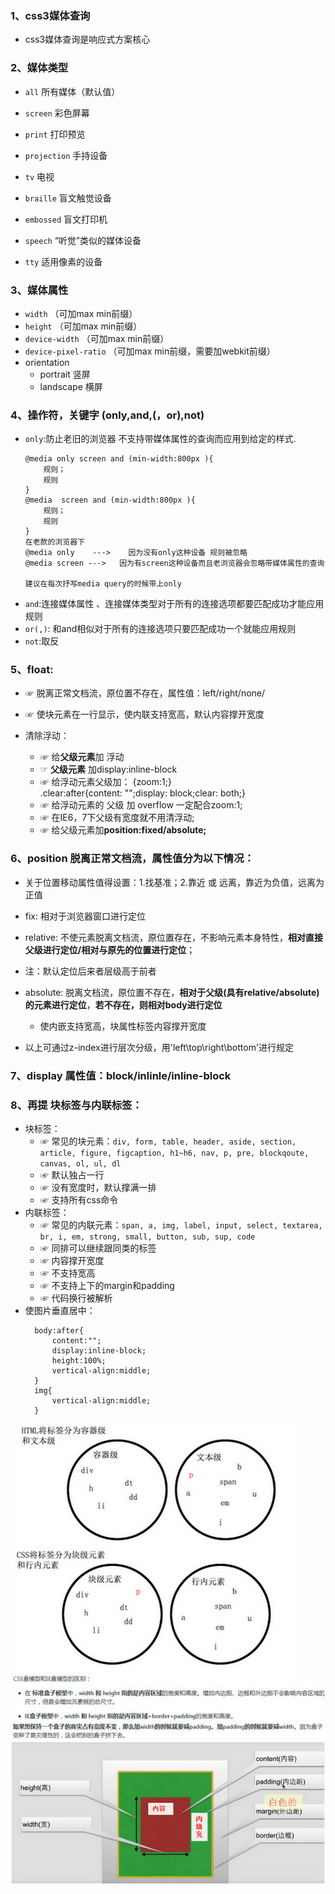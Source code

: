 ### 1、css3媒体查询
+ css3媒体查询是响应式方案核心
	   
### 2、媒体类型
+ `all`         所有媒体（默认值）
+ `screen`		彩色屏幕
+ `print`		打印预览
	   
+ `projection`		手持设备
+ `tv`              电视
+ `braille`         盲文触觉设备
+ `embossed`     	盲文打印机
+ `speech`        	“听觉”类似的媒体设备
+ `tty`             适用像素的设备
       
### 3、媒体属性
+ `width`				（可加max min前缀）
+ `height`				（可加max min前缀）
+ `device-width`		（可加max min前缀）
+ `device-pixel-ratio`	（可加max min前缀，需要加webkit前缀）
+ orientation   
	- portrait		竖屏
	- landscape		横屏

### 4、操作符，关键字 (only,and,(，or),not)
+ `only`:防止老旧的浏览器  不支持带媒体属性的查询而应用到给定的样式.
	```
	@media only screen and (min-width:800px ){
	   	规则；
	   	规则
	}
	@media  screen and (min-width:800px ){
	   	规则；
	   	规则
	}
	在老款的浏览器下
	@media only    --->    因为没有only这种设备 规则被忽略
	@media screen --->   因为有screen这种设备而且老浏览器会忽略带媒体属性的查询
	   			
	建议在每次抒写media query的时候带上only
	```   	
+ `and`:连接媒体属性 、连接媒体类型对于所有的连接选项都要匹配成功才能应用规则  		
+ `or(,)`: 和and相似对于所有的连接选项只要匹配成功一个就能应用规则
+ `not`:取反

### 5、float:  
+ ☞ 脱离正常文档流，原位置不存在，属性值：left/right/none/
+ ☞ 使块元素在一行显示，使内联支持宽高，默认内容撑开宽度

+ 清除浮动：
    - ☞ 给**父级元素**加 浮动
    - ☞ **父级元素** 加display:inline-block
    - ☞ 给浮动元素父级加：
      {zoom:1;}  
      .clear:after{content: "";display: block;clear: both;}
    - ☞ 给浮动元素的 父级 加  overflow 一定配合zoom:1;
    - ☞ 在IE6，7下父级有宽度就不用清浮动;
    - ☞ 给父级元素加**position:fixed/absolute;**

### 6、position 脱离正常文档流，属性值分为以下情况：
+ 关于位置移动属性值得设置：1.找基准；2.靠近 或 远离，靠近为负值，远离为正值  

+ fix: 相对于浏览器窗口进行定位

+ relative: 不使元素脱离文档流，原位置存在，不影响元素本身特性，**相对直接父级进行定位/相对与原先的位置进行定位**；

+ 注：默认定位后来者层级高于前者

+ absolute: 脱离文档流，原位置不存在，**相对于父级(具有relative/absolute)的元素进行定位**，**若不存在，则相对body进行定位**
    - 使内嵌支持宽高，块属性标签内容撑开宽度

+ 以上可通过z-index进行层次分级，用'left\top\right\bottom'进行规定

### 7、display 属性值：block/inlinle/inline-block

### 8、再提 块标签与内联标签：
+ 块标签：
  - ☞ 常见的块元素：`div, form, table, header, aside, section, article, figure, figcaption, h1~h6, nav, p, pre, blockqoute, canvas, ol, ul, dl`
  - ☞ 默认独占一行 
  - ☞ 没有宽度时，默认撑满一排
  - ☞ 支持所有css命令
+ 内联标签：
  - ☞ 常见的内联元素：`span, a, img, label, input, select, textarea, br, i, em, strong, small, button, sub, sup, code`
  - ☞ 同排可以继续跟同类的标签
  - ☞ 内容撑开宽度
  - ☞ 不支持宽高
  - ☞ 不支持上下的margin和padding
  - ☞ 代码换行被解析  
+ 使图片垂直居中：
  ```
    body:after{
        content:"";
        display:inline-block;
        height:100%;
        vertical-align:middle;
    }
    img{
        vertical-align:middle;
    }
  ```
![元素分类图示](../CSS/元素分类.png)
![盒子模型图示](../CSS/盒子模型.jpg)

